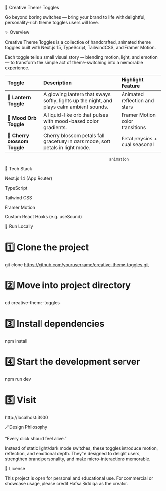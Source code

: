 🎨 Creative Theme Toggles

Go beyond boring switches — bring your brand to life with delightful, personality-rich theme toggles users will love.

✨ Overview

Creative Theme Toggles is a collection of handcrafted, animated theme toggles built with
Next.js 15, TypeScript, TailwindCSS, and Framer Motion.

Each toggle tells a small visual story — blending motion, light, and emotion — to transform the simple act of theme-switching into a memorable experience.

| Toggle                             | Description                                                                              | Highlight Feature                        |
| :--------------------------------- | :--------------------------------------------------------------------------------------- | :--------------------------------------- |
| 🏮 **Lantern Toggle**              | A glowing lantern that sways softly, lights up the night, and plays calm ambient sounds. | Animated reflection and stars            |
| 🪩 **Mood Orb Toggle**             | A liquid-like orb that pulses with mood-based color gradients.                           | Framer Motion color transitions          |
| 🌸 **Cherry blossom Toggle** | Cherry blossom petals fall gracefully in dark mode, soft petals in light mode.           | Petal physics + dual seasonal 
                                                   animation

🧩 Tech Stack

Next.js 14 (App Router)

TypeScript

Tailwind CSS

Framer Motion

Custom React Hooks (e.g. useSound)


🚀 Run Locally


# 1️⃣ Clone the project
git clone https://github.com/yourusername/creative-theme-toggles.git

# 2️⃣ Move into project directory
cd creative-theme-toggles

# 3️⃣ Install dependencies
npm install

# 4️⃣ Start the development server
npm run dev

# 5️⃣ Visit
http://localhost:3000


🪄Design Philosophy

“Every click should feel alive.”

Instead of static light/dark mode switches, these toggles introduce motion, reflection, and emotional depth.
They’re designed to delight users, strengthen brand personality, and make micro-interactions memorable.

📜 License

This project is open for personal and educational use.
For commercial or showcase usage, please credit Hafsa Siddiqa as the creator.
